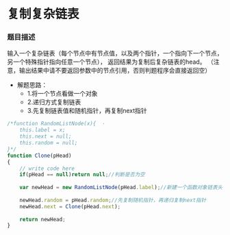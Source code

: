 # 复制复杂链表

### 题目描述
输入一个复杂链表（每个节点中有节点值，以及两个指针，一个指向下一个节点，另一个特殊指针指向任意一个节点），
返回结果为复制后复杂链表的head。
（注意，输出结果中请不要返回参数中的节点引用，否则判题程序会直接返回空）


- 解题思路：
    - 1.将一个节点看做一个对象
    - 2.递归方式复制链表
    - 3.先复制链表值和随机指针，再复制next指针


``` js
/*function RandomListNode(x){  ·
    this.label = x;
    this.next = null;
    this.random = null;
}*/
function Clone(pHead)
{
    // write code here
    if(pHead == null)return null;//判断是否为空
    
    var newHead = new RandomListNode(pHead.label);//新建一个函数对象链表头
    
    newHead.random = pHead.random;//先复制随机指针，再递归复制next指针
    newHead.next = Clone(pHead.next);
    
    return newHead;
}
```
